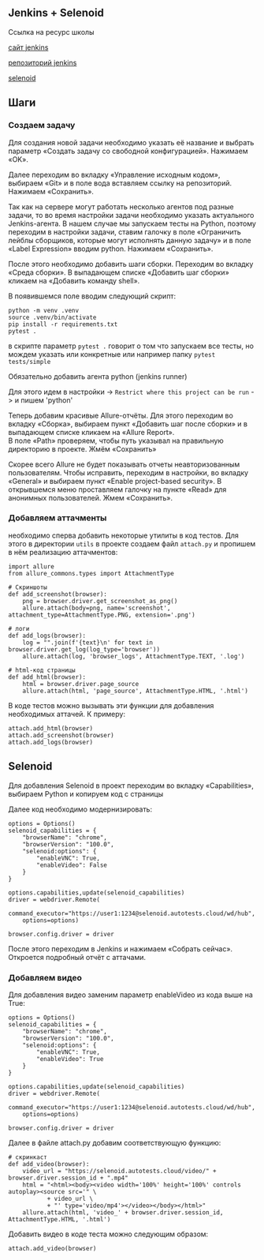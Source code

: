## Jenkins + Selenoid

Ссылка на ресурс школы

[сайт jenkins](https://www.jenkins.io/)

[репозиторий jenkins](https://jenkins.autotests.cloud/)

[selenoid](https://selenoid.autotests.cloud/#/)

## Шаги
### Создаем задачу

Для создания новой задачи необходимо указать её название и выбрать параметр «Создать задачу со свободной конфигурацией». Нажимаем «OK».

Далее переходим во вкладку «Управление исходным кодом», выбираем «Git» и в поле вода вставляем ссылку на репозиторий. Нажимаем «Сохранить».

Так как на сервере могут работать несколько агентов под разные задачи, то во время настройки задачи необходимо указать актуального Jenkins-агента.
В нашем случае мы запускаем тесты на Python, поэтому переходим в настройки задачи, ставим галочку в поле «Ограничить лейблы сборщиков, которые могут исполнять данную задачу»
и в поле «Label Expression» вводим python. Нажимаем «Сохранить».

После этого необходимо добавить шаги сборки. Переходим во вкладку «Среда сборки». 
В выпадающем списке «Добавить шаг сборки» кликаем на «Добавить команду shell».

В появившемся поле вводим следующий скрипт:
```commandline
python -m venv .venv
source .venv/bin/activate
pip install -r requirements.txt
pytest .
```
в скрипте параметр `pytest .` говорит о том что запускаем все тесты, но мождем указать или конкретные или например папку `pytest tests/simple`

Обязательно добавить агента python (jenkins runner)

Для этого идем в настройки -> `Restrict where this project can be run` -> и пишем 'python'


Теперь добавим красивые Allure-отчёты. Для этого переходим во вкладку «Сборка», выбираем пункт «Добавить шаг после сборки» 
и в выпадающем списке кликаем на «Allure Report». </br> В поле «Path» проверяем, чтобы путь указывал на правильную директорию в проекте. 
Жмём «Сохранить»

Скорее всего Allure не будет показывать отчеты неавторизованным пользователям. 
Чтобы исправить, переходим в настройки, во вкладку «General» и выбираем пункт «Enable project-based security». 
В открывшемся меню проставляем галочку на пункте «Read» для анонимных пользователей. Жмем «Сохранить».

### Добавляем аттачменты

необходимо сперва добавить некоторые утилиты в код тестов. 
Для этого в директории `utils` в проекте создаем файл `attach.py` и пропишем в нём реализацию аттачментов:

```
import allure
from allure_commons.types import AttachmentType

# Скриншоты
def add_screenshot(browser):
    png = browser.driver.get_screenshot_as_png()
    allure.attach(body=png, name='screenshot', attachment_type=AttachmentType.PNG, extension='.png')

# логи
def add_logs(browser):
    log = "".join(f'{text}\n' for text in browser.driver.get_log(log_type='browser'))
    allure.attach(log, 'browser_logs', AttachmentType.TEXT, '.log')

# html-код страницы
def add_html(browser):
    html = browser.driver.page_source
    allure.attach(html, 'page_source', AttachmentType.HTML, '.html')

```

В коде тестов можно вызывать эти функции для добавления необходимых аттачей. К примеру:

```commandline
attach.add_html(browser)
attach.add_screenshot(browser)
attach.add_logs(browser)
```

## Selenoid

Для добавления Selenoid в проект переходим во вкладку «Capabilities», выбираем Python и копируем код с страницы

Далее код необходимо модернизировать:

```commandline
options = Options()
selenoid_capabilities = {
    "browserName": "chrome",
    "browserVersion": "100.0",
    "selenoid:options": {
        "enableVNC": True,
        "enableVideo": False
    }
}

options.capabilities,update(selenoid_capabilities)
driver = webdriver.Remote(
    command_executor="https://user1:1234@selenoid.autotests.cloud/wd/hub",
    options=options)

browser.config.driver = driver

```
После этого переходим в Jenkins и нажимаем «Собрать сейчас». Откроется подробный отчёт с аттачами.

### Добавляем видео

Для добавления видео заменим параметр enableVideo из кода выше на True:

```commandline
options = Options()
selenoid_capabilities = {
    "browserName": "chrome",
    "browserVersion": "100.0",
    "selenoid:options": {
        "enableVNC": True,
        "enableVideo": True
    }
}

options.capabilities,update(selenoid_capabilities)
driver = webdriver.Remote(
    command_executor="https://user1:1234@selenoid.autotests.cloud/wd/hub",
    options=options)

browser.config.driver = driver
```

Далее в файле attach.py добавим соответствующую функцию:

```commandline
# скринкаст
def add_video(browser):
    video_url = "https://selenoid.autotests.cloud/video/" + browser.driver.session_id + ".mp4"
    html = "<html><body><video width='100%' height='100%' controls autoplay><source src='" \
           + video_url \
           + "' type='video/mp4'></video></body></html>"
    allure.attach(html, 'video_' + browser.driver.session_id, AttachmentType.HTML, '.html')
```
Добавить видео в коде теста можно следующим образом:

```commandline
attach.add_video(browser)
```
